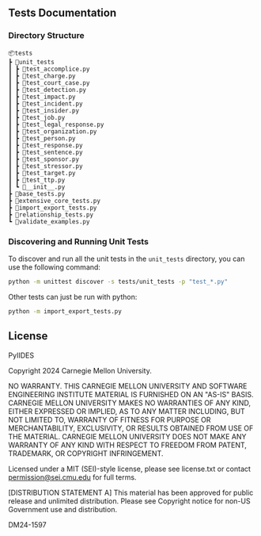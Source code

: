 ## Tests Documentation

### Directory Structure

```plaintext
📦tests
┣ 📂unit_tests
┃ ┣ 📜test_accomplice.py
┃ ┣ 📜test_charge.py
┃ ┣ 📜test_court_case.py
┃ ┣ 📜test_detection.py
┃ ┣ 📜test_impact.py
┃ ┣ 📜test_incident.py
┃ ┣ 📜test_insider.py
┃ ┣ 📜test_job.py
┃ ┣ 📜test_legal_response.py
┃ ┣ 📜test_organization.py
┃ ┣ 📜test_person.py
┃ ┣ 📜test_response.py
┃ ┣ 📜test_sentence.py
┃ ┣ 📜test_sponsor.py
┃ ┣ 📜test_stressor.py
┃ ┣ 📜test_target.py
┃ ┣ 📜test_ttp.py
┃ ┗ 📜__init__.py
┣ 📜base_tests.py
┣ 📜extensive_core_tests.py
┣ 📜import_export_tests.py
┣ 📜relationship_tests.py
┗ 📜validate_examples.py
```

### Discovering and Running Unit Tests

To discover and run all the unit tests in the `unit_tests` directory, you can use the following command:

```sh
python -m unittest discover -s tests/unit_tests -p "test_*.py"
```

Other tests can just be run with python:

```sh
python -m import_export_tests.py
```

## License

PyIIDES

Copyright 2024 Carnegie Mellon University.

NO WARRANTY. THIS CARNEGIE MELLON UNIVERSITY AND SOFTWARE ENGINEERING INSTITUTE MATERIAL IS FURNISHED ON AN "AS-IS" BASIS. CARNEGIE MELLON UNIVERSITY MAKES NO WARRANTIES OF ANY KIND, EITHER EXPRESSED OR IMPLIED, AS TO ANY MATTER INCLUDING, BUT NOT LIMITED TO, WARRANTY OF FITNESS FOR PURPOSE OR MERCHANTABILITY, EXCLUSIVITY, OR RESULTS OBTAINED FROM USE OF THE MATERIAL. CARNEGIE MELLON UNIVERSITY DOES NOT MAKE ANY WARRANTY OF ANY KIND WITH RESPECT TO FREEDOM FROM PATENT, TRADEMARK, OR COPYRIGHT INFRINGEMENT.

Licensed under a MIT (SEI)-style license, please see license.txt or contact permission@sei.cmu.edu for full terms.

[DISTRIBUTION STATEMENT A] This material has been approved for public release and unlimited distribution.  Please see Copyright notice for non-US Government use and distribution.

DM24-1597